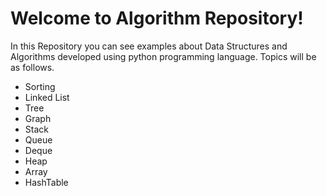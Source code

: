 # Welcome to Algorithm Repository!

In this Repository you can see examples about Data Structures and Algorithms developed using python programming language. 
Topics will be as follows.

- Sorting
- Linked List
- Tree
- Graph
- Stack
- Queue
- Deque
- Heap
- Array
- HashTable
